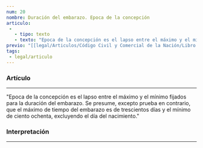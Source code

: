 ```yaml
---
num: 20
nombre: Duración del embarazo. Epoca de la concepción
articulo: 
 - 
   - tipo: texto
   - texto: "Epoca de la concepción es el lapso entre el máximo y el mínimo fijados para la duración del embarazo. Se presume, excepto prueba en contrario, que el máximo de tiempo del embarazo es de trescientos días y el mínimo de ciento ochenta, excluyendo el día del nacimiento."
previo: "[[legal/Articulos/Código Civil y Comercial de la Nación/Libro Primero/Título 1/Capítulo 1/Capítulo 1, Comienzo de la existencia.md|Capítulo 1, Comienzo de la existencia]]"
tags: 
 - legal/articulo
---
```

### Artículo
---
"Epoca de la concepción es el lapso entre el máximo y el mínimo fijados para la duración del embarazo. Se presume, excepto prueba en contrario, que el máximo de tiempo del embarazo es de trescientos días y el mínimo de ciento ochenta, excluyendo el día del nacimiento."

### Interpretación
---
